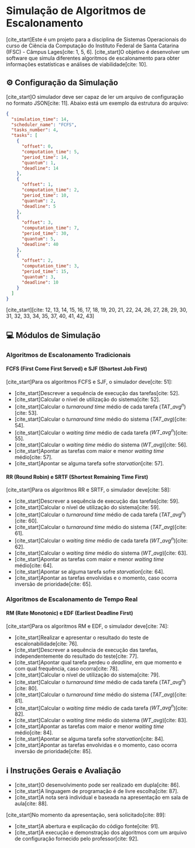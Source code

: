 # Simulação de Algoritmos de Escalonamento

[cite\_start]Este é um projeto para a disciplina de Sistemas Operacionais do curso de Ciência da Computação do Instituto Federal de Santa Catarina (IFSC) - Câmpus Lages[cite: 1, 5, 6]. [cite\_start]O objetivo é desenvolver um software que simula diferentes algoritmos de escalonamento para obter informações estatísticas e análises de viabilidade[cite: 10].

## ⚙️ Configuração da Simulação

[cite\_start]O simulador deve ser capaz de ler um arquivo de configuração no formato JSON[cite: 11]. Abaixo está um exemplo da estrutura do arquivo:

```json
{
  "simulation_time": 14,
  "scheduler_name": "FCFS",
  "tasks_number": 4,
  "tasks": [
    {
      "offset": 0,
      "computation_time": 5,
      "period_time": 14,
      "quantum": 1,
      "deadline": 14
    },
    {
      "offset": 1,
      "computation_time": 2,
      "period_time": 10,
      "quantum": 2,
      "deadline": 5
    },
    {
      "offset": 3,
      "computation_time": 7,
      "period_time": 30,
      "quantum": 5,
      "deadline": 40
    },
    {
      "offset": 2,
      "computation_time": 3,
      "period_time": 15,
      "quantum": 3,
      "deadline": 10
    }
  ]
}
```

[cite\_start][cite: 12, 13, 14, 15, 16, 17, 18, 19, 20, 21, 22, 24, 26, 27, 28, 29, 30, 31, 32, 33, 34, 35, 37, 40, 41, 42, 43]

## 💻 Módulos de Simulação

### Algoritmos de Escalonamento Tradicionais

#### FCFS (First Come First Served) e SJF (Shortest Job First)

[cite\_start]Para os algoritmos FCFS e SJF, o simulador deve[cite: 51]:

  * [cite\_start]Descrever a sequência de execução das tarefas[cite: 52].
  * [cite\_start]Calcular o nível de utilização do sistema[cite: 52].
  * [cite\_start]Calcular o *turnaround time* médio de cada tarefa ($TAT\_{avg}^{n}$)[cite: 53].
  * [cite\_start]Calcular o *turnaround time* médio do sistema ($TAT\_{avg}$)[cite: 54].
  * [cite\_start]Calcular o *waiting time* médio de cada tarefa ($WT\_{avg}^{n}$)[cite: 55].
  * [cite\_start]Calcular o *waiting time* médio do sistema ($WT\_{avg}$)[cite: 56].
  * [cite\_start]Apontar as tarefas com maior e menor *waiting time* médio[cite: 57].
  * [cite\_start]Apontar se alguma tarefa sofre *starvation*[cite: 57].

#### RR (Round Robin) e SRTF (Shortest Remaining Time First)

[cite\_start]Para os algoritmos RR e SRTF, o simulador deve[cite: 58]:

  * [cite\_start]Descrever a sequência de execução das tarefas[cite: 59].
  * [cite\_start]Calcular o nível de utilização do sistema[cite: 59].
  * [cite\_start]Calcular o *turnaround time* médio de cada tarefa ($TAT\_{avg}^{n}$)[cite: 60].
  * [cite\_start]Calcular o *turnaround time* médio do sistema ($TAT\_{avg}$)[cite: 61].
  * [cite\_start]Calcular o *waiting time* médio de cada tarefa ($WT\_{avg}^{n}$)[cite: 62].
  * [cite\_start]Calcular o *waiting time* médio do sistema ($WT\_{avg}$)[cite: 63].
  * [cite\_start]Apontar as tarefas com maior e menor *waiting time* médio[cite: 64].
  * [cite\_start]Apontar se alguma tarefa sofre *starvation*[cite: 64].
  * [cite\_start]Apontar as tarefas envolvidas e o momento, caso ocorra inversão de prioridade[cite: 65].

### Algoritmos de Escalonamento de Tempo Real

#### RM (Rate Monotonic) e EDF (Earliest Deadline First)

[cite\_start]Para os algoritmos RM e EDF, o simulador deve[cite: 74]:

  * [cite\_start]Realizar e apresentar o resultado do teste de escalonabilidade[cite: 76].
  * [cite\_start]Descrever a sequência de execução das tarefas, independentemente do resultado do teste[cite: 77].
  * [cite\_start]Apontar qual tarefa perdeu o *deadline*, em que momento e com qual frequência, caso ocorra[cite: 78].
  * [cite\_start]Calcular o nível de utilização do sistema[cite: 79].
  * [cite\_start]Calcular o *turnaround time* médio de cada tarefa ($TAT\_{avg}^{n}$)[cite: 80].
  * [cite\_start]Calcular o *turnaround time* médio do sistema ($TA{T\_{avg}}$)[cite: 81].
  * [cite\_start]Calcular o *waiting time* médio de cada tarefa ($WT\_{avg}^{n}$)[cite: 82].
  * [cite\_start]Calcular o *waiting time* médio do sistema ($WT\_{avg}$)[cite: 83].
  * [cite\_start]Apontar as tarefas com maior e menor *waiting time* médio[cite: 84].
  * [cite\_start]Apontar se alguma tarefa sofre *starvation*[cite: 84].
  * [cite\_start]Apontar as tarefas envolvidas e o momento, caso ocorra inversão de prioridade[cite: 85].

## ℹ️ Instruções Gerais e Avaliação

  * [cite\_start]O desenvolvimento pode ser realizado em dupla[cite: 86].
  * [cite\_start]A linguagem de programação é de livre escolha[cite: 87].
  * [cite\_start]A nota será individual e baseada na apresentação em sala de aula[cite: 88].

[cite\_start]No momento da apresentação, será solicitado[cite: 89]:

  * [cite\_start]A abertura e explicação do código fonte[cite: 91].
  * [cite\_start]A execução e demonstração dos algoritmos com um arquivo de configuração fornecido pelo professor[cite: 92].
